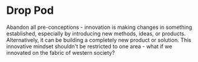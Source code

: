 # Drop Pod
Abandon all pre-conceptions - innovation is making changes in something established, especially by introducing new methods, ideas, or products. Alternatively, it can be building a completely new product or solution. This innovative mindset shouldn't be restricted to one area - what if we innovated on the fabric of western society?
